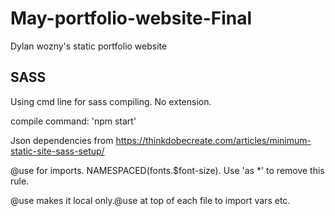 # May-portfolio-website-Final

Dylan wozny's static portfolio website

## SASS

Using cmd line for sass compiling. No extension.

compile command: 'npm start'

Json dependencies from https://thinkdobecreate.com/articles/minimum-static-site-sass-setup/

@use for imports. NAMESPACED(fonts.$font-size). Use 'as *' to remove this rule.

@use makes it local only.@use at top of each file to import vars etc.




